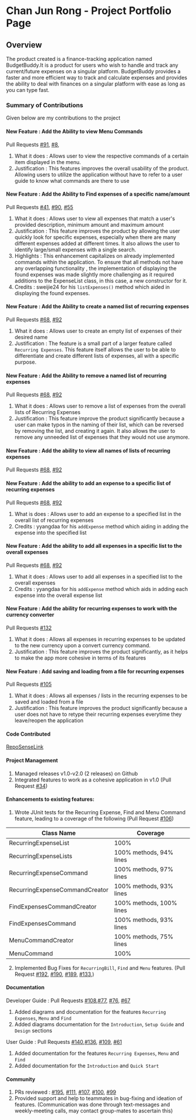 # Chan Jun Rong - Project Portfolio Page

## Overview
The product created is a finance-tracking application named BudgetBuddy.It is a product for users who wish 
to handle and track any current/future expenses on a singular platform. BudgetBuddy provides a faster 
and more efficient way to track and calculate expenses and provides the ability to deal with 
finances on a singular platform with ease as long as you can type fast.

### Summary of Contributions
Given below are my contributions to the project

#### New Feature : Add the Ability to view Menu Commands 
Pull Requests [#91](https://github.com/AY2324S2-CS2113-T12-3/tp/pull/91), [#8](https://github.com/AY2324S2-CS2113-T12-3/tp/pull/8),
1. What it does : Allows user to view the respective commands of a certain item displayed in the menu.
2. Justification : This features improves the overall usability of the product. Allowing users to utilize the
application without have to refer to a user guide to know what commands are there to use

#### New Feature : Add the Ability to Find expenses of a specific name/amount
Pull Requests [#41](https://github.com/AY2324S2-CS2113-T12-3/tp/pull/41), [#90](https://github.com/AY2324S2-CS2113-T12-3/tp/pull/90), [#55](https://github.com/AY2324S2-CS2113-T12-3/tp/pull/55)
1. What it does : Allows user to view all expenses that match a user's provided description, minimum amount and maximum
amount
2. Justification : This feature improves the product by allowing the user quickly look for specific expenses, especially
when there are many different expenses added at different times. It also allows the user to identify large/small expenses
with a single search.
3. Highlights : This enhancement capitalizes on already implemented commands within the application. To ensure that all methods
not have any overlapping functionality , the implementation of displaying the found expenses was made slightly more challenging as
it required additions to the ExpenseList class, in this case, a new constructor for it.
4. Credits : sweijie24 for his `listExpenses()` method which aided in displaying the found expenses.

#### New Feature : Add the Ability to create a named list of recurring expenses
Pull Requests [#68](https://github.com/AY2324S2-CS2113-T12-3/tp/pull/68), [#92](https://github.com/AY2324S2-CS2113-T12-3/tp/pull/92)
1. What it does : Allows user to create an empty list of expenses of their desired name
2. Justification : The feature is a small part of a larger feature called `Recurring Expenses`. This feature itself allows
the user to be able to differentiate and create different lists of expenses, all with a specific purpose.

#### New Feature : Add the Ability to remove a named list of recurring expenses
Pull Requests [#68](https://github.com/AY2324S2-CS2113-T12-3/tp/pull/68), [#92](https://github.com/AY2324S2-CS2113-T12-3/tp/pull/92)
1. What it does : Allows user to remove a list of expenses from the overall lists of Recurring Expenses
2. Justification : This feature improve the product significantly because a user can make typos in the naming
of their list, which can be reversed by removing the list, and creating it again. It also allows the user to remove
any unneeded list of expenses that they would not use anymore.

#### New Feature : Add the ability to view all names of lists of recurring expenses
Pull Requests [#68](https://github.com/AY2324S2-CS2113-T12-3/tp/pull/68), [#92](https://github.com/AY2324S2-CS2113-T12-3/tp/pull/92)

#### New Feature : Add the ability to add an expense to a specific list of recurring expenses
Pull Requests [#68](https://github.com/AY2324S2-CS2113-T12-3/tp/pull/68), [#92](https://github.com/AY2324S2-CS2113-T12-3/tp/pull/92)
1. What is does : Allows user to add an expense to a specified list in the overall list of recurring expenses
2. Credits : yyangdaa for his `addExpense` method which aiding in adding the expense into the specified list

#### New Feature : Add the ability to add all expenses in a specific list to the overall expenses
Pull Requests [#68](https://github.com/AY2324S2-CS2113-T12-3/tp/pull/68), [#92](https://github.com/AY2324S2-CS2113-T12-3/tp/pull/92)
1. What it does : Allows user to add all expenses in a specified list to the overall expenses
2. Credits : yyangdaa for his `addExpense` method which aids in adding each expense into the overall expense list

#### New Feature : Add the ability for recurring expenses to work with the currency converter
Pull Requests [#132](https://github.com/AY2324S2-CS2113-T12-3/tp/pull/132)
1. What it does : Allows all expenses in recurring expenses to be updated to the new currency upon a convert currency command.
2. Justification : This feature improves the product significantly, as it helps to make the app more cohesive in terms of its features

#### New Feature : Add saving and loading from a file for recurring expenses
Pull Requests [#105](https://github.com/AY2324S2-CS2113-T12-3/tp/pull/105)
1. What it does : Allows all expenses / lists in the recurring expenses to be saved and loaded from a file
2. Justification : This feature improves the product significantly because a user does not have to retype their recurring expenses
everytime they leave/reopen the application

#### Code Contributed
[RepoSenseLink](https://nus-cs2113-ay2324s2.github.io/tp-dashboard/?search=itsmejr257&breakdown=true&sort=groupTitle%20dsc&sortWithin=title&since=2024-02-23&timeframe=commit&mergegroup=&groupSelect=groupByRepos&checkedFileTypes=docs~functional-code~test-code~other)

#### Project Management
1. Managed releases v1.0-v2.0 (2 releases) on Github
2. Integrated features to work as a cohesive application in v1.0 (Pull Request [#34](https://github.com/AY2324S2-CS2113-T12-3/tp/pull/34))

#### Enhancements to existing features:
1. Wrote JUnit tests for the Recurring Expense, Find and Menu Command feature, leading to a coverage of the following (Pull Request [#106](https://github.com/AY2324S2-CS2113-T12-3/tp/pull/106))
 
| Class Name                     | Coverage                 |
|--------------------------------|--------------------------|
| RecurringExpenseList           | 100%                     |
| RecurringExpenseLists          | 100% methods, 94% lines  |
| RecurringExpenseCommand        | 100% methods, 97% lines  |
| RecurringExpenseCommandCreator | 100% methods, 93% lines  |
| FindExpensesCommandCreator     | 100% methods, 100% lines |
| FindExpensesCommand            | 100% methods, 93% lines  |
| MenuCommandCreator             | 100% methods, 75% lines  |
| MenuCommand                    | 100%                     |

2. Implemented Bug Fixes for `RecurringBill`, `Find` and `Menu` features. (Pull Request [#192](https://github.com/AY2324S2-CS2113-T12-3/tp/pull/192), [#190](https://github.com/AY2324S2-CS2113-T12-3/tp/pull/190), [#189](https://github.com/AY2324S2-CS2113-T12-3/tp/pull/189), [#133](https://github.com/AY2324S2-CS2113-T12-3/tp/pull/133),)

#### Documentation
Developer Guide : Pull Requests [#108](https://github.com/AY2324S2-CS2113-T12-3/tp/pull/108),[#77](https://github.com/AY2324S2-CS2113-T12-3/tp/pull/77), [#76](https://github.com/AY2324S2-CS2113-T12-3/tp/pull/76), [#67](https://github.com/AY2324S2-CS2113-T12-3/tp/pull/76)
  1. Added diagrams and documentation for the features `Recurring Expenses`, `Menu` and `Find`
  2. Added diagrams documentation for the `Introduction`, `Setup Guide` and `Design` sections


User Guide : Pull Requests [#140](https://github.com/AY2324S2-CS2113-T12-3/tp/pull/140),[#136](https://github.com/AY2324S2-CS2113-T12-3/tp/pull/136), [#109](https://github.com/AY2324S2-CS2113-T12-3/tp/pull/109), [#61](https://github.com/AY2324S2-CS2113-T12-3/tp/pull/61)
  1. Added documentation for the features `Recurring Expenses`, `Menu` and `Find`
  2. Added documentation for the `Introduction` and `Quick Start`

#### Community
1. PRs reviewed : [#195](https://github.com/AY2324S2-CS2113-T12-3/tp/pull/195), [#111](https://github.com/AY2324S2-CS2113-T12-3/tp/pull/111), [#107](https://github.com/AY2324S2-CS2113-T12-3/tp/pull/107), [#100](https://github.com/AY2324S2-CS2113-T12-3/tp/pull/100), [#99](https://github.com/AY2324S2-CS2113-T12-3/tp/pull/99)
2. Provided support and help to teammates in bug-fixing and ideation of features. (Communication was done through text-messages and weekly-meeting calls, may contact group-mates to ascertain this)



